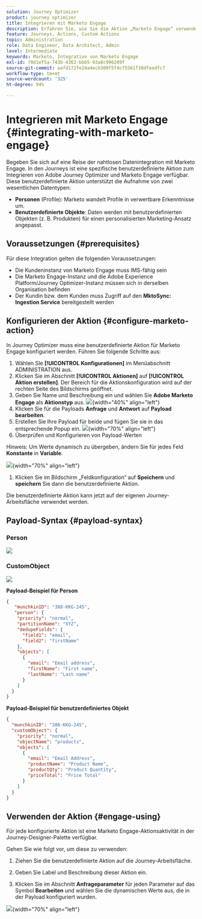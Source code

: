 ```yaml
---
solution: Journey Optimizer
product: journey optimizer
title: Integrieren mit Marketo Engage
description: Erfahren Sie, wie Sie die Aktion „Marketo Engage“ verwenden
feature: Journeys, Actions, Custom Actions
topic: Administration
role: Data Engineer, Data Architect, Admin
level: Intermediate
keywords: Marketo, Integration von Marketo Engage
exl-id: 70d1ef5a-743b-4362-bb65-93a8c996209f
source-git-commit: aafd172fe24a4ecb300f5f4cf5561f38dfeadfc7
workflow-type: tm+mt
source-wordcount: '325'
ht-degree: 94%

---
```


# Integrieren mit Marketo Engage {#integrating-with-marketo-engage}

Begeben Sie sich auf eine Reise der nahtlosen Datenintegration mit Marketo Engage. In den Journeys ist eine spezifische benutzerdefinierte Aktion zum Integrieren von Adobe Journey Optimizer und Marketo Engage verfügbar. Diese benutzerdefinierte Aktion unterstützt die Aufnahme von zwei wesentlichen Datentypen:

* **Personen** (Profile): Marketo wandelt Profile in verwertbare Erkenntnisse um.
* **Benutzerdefinierte Objekte**: Daten werden mit benutzerdefinierten Objekten (z. B. Produkten) für einen personalisierten Marketing-Ansatz angepasst.

## Voraussetzungen {#prerequisites}

Für diese Integration gelten die folgenden Voraussetzungen:

* Die Kundeninstanz von Marketo Engage muss IMS-fähig sein
* Die Marketo Engage-Instanz und die Adobe Experience Platform/Journey Optimizer-Instanz müssen sich in derselben Organisation befinden
* Der Kundin bzw. dem Kunden muss Zugriff auf den **MktoSync: Ingestion Service** bereitgestellt werden

## Konfigurieren der Aktion {#configure-marketo-action}


In Journey Optimizer muss eine benutzerdefinierte Aktion für Marketo Engage konfiguriert werden. Führen Sie folgende Schritte aus:

1. Wählen SIe **[!UICONTROL Konfigurationen]** im Menüabschnitt ADMINISTRATION aus. 
1. Klicken Sie im Abschnitt **[!UICONTROL Aktionen]** auf **[!UICONTROL Aktion erstellen]**. Der Bereich für die Aktionskonfiguration wird auf der rechten Seite des Bildschirms geöffnet.
1. Geben Sie Name und Beschreibung ein und wählen Sie **Adobe Marketo Engage** als **Aktionstyp** aus.
   ![](assets/engage-customaction-creation.png){width="40%" align="left"}
1. Klicken Sie für die Payloads **Anfrage** und **Antwort** auf **Payload bearbeiten**.
1. Erstellen Sie Ihre Payload für beide und fügen Sie sie in das entsprechende Popup ein.
   ![](assets/engage-customaction-payload.png){width="70%" align="left"}
1. Überprüfen und Konfigurieren von Payload-Werten

Hinweis: Um Werte dynamisch zu übergeben, ändern Sie für jedes Feld **Konstante** in **Variable**.

![](assets/engage-customaction-payload-fields.png){width="70%" align="left"}

1. Klicken Sie im Bildschirm „Feldkonfiguration“ auf **Speichern** und **speichern** Sie dann die benutzerdefinierte Aktion.

Die benutzerdefinierte Aktion kann jetzt auf der eigenen Journey-Arbeitsfläche verwendet werden.

## Payload-Syntax {#payload-syntax}

### Person

![](assets/payload-person.png)

### CustomObject

![](assets/payload-customobject.png)


**Payload-Beispiel für Person**

```json
{
   "munchkinID": "388-KKG-245",  
   "person": {
    "priority": "normal",
    "partitionName": "XYZ",
    "dedupeFields": {
      "field1": "email",
      "field2": "firstName"
    },
    "objects": [
      {
        "email": "Email address",
        "firstName": "First name",
        "lastName": "Last name"
      }
    ]
  }
}
```

**Payload-Beispiel für benutzerdefiniertes Objekt**

```json
{
  "munchkinID": "388-KKG-245", 
  "customObject": {
    "priority": "normal",
    "objectName": "products",
    "objects": [
      {
        "email": "Email Address",
        "productName": "Product Name",
        "productQty": "Product Quantity",
        "priceTotal": "Price Total"
      }
    ]
  }
}
```


## Verwenden der Aktion {#engage-using}

Für jede konfigurierte Aktion ist eine Marketo Engage-Aktionsaktivität in der Journey-Designer-Palette verfügbar.

Gehen Sie wie folgt vor, um diese zu verwenden:

1. Ziehen Sie die benutzerdefinierte Aktion auf die Journey-Arbeitsfläche.

1. Geben Sie Label und Beschreibung dieser Aktion ein.

1. Klicken Sie im Abschnitt **Anfrageparameter** für jeden Parameter auf das Symbol **Bearbeiten** und wählen Sie die dynamischen Werte aus, die in der Payload konfiguriert wurden.

![](assets/engage-use-canvas.png){width="70%" align="left"}
